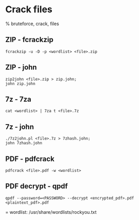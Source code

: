 # Crack files

% bruteforce, crack, files

## ZIP - fcrackzip
```
fcrackzip -u -D -p <wordlist> <file>.zip
```

## ZIP - john
```
zip2john <file>.zip > zip.john;
john zip.john
```

## 7z - 7za
```
cat <wordlist> | 7za t <file>.7z
```

## 7z - john
```
./7z2john.pl <file>.7z > 7zhash.john;
john 7zhash.john
```

## PDF - pdfcrack
```
pdfcrack <file>.pdf -w <wordlist>
```

## PDF decrypt - qpdf
```
qpdf --password=<PASSWORD> --decrypt <encrypted_pdf>.pdf <plaintext_pdf>.pdf
```

= wordlist: /usr/share/wordlists/rockyou.txt
